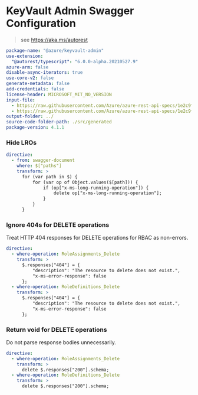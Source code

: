 # KeyVault Admin Swagger Configuration

> see https://aka.ms/autorest

```yaml
package-name: "@azure/keyvault-admin"
use-extension:
  "@autorest/typescript": "6.0.0-alpha.20210527.9"
azure-arm: false
disable-async-iterators: true
use-core-v2: false
generate-metadata: false
add-credentials: false
license-header: MICROSOFT_MIT_NO_VERSION
input-file:
  - https://raw.githubusercontent.com/Azure/azure-rest-api-specs/1e2c9f3ec93078da8078389941531359e274f32a/specification/keyvault/data-plane/Microsoft.KeyVault/stable/7.2/rbac.json
  - https://raw.githubusercontent.com/Azure/azure-rest-api-specs/1e2c9f3ec93078da8078389941531359e274f32a/specification/keyvault/data-plane/Microsoft.KeyVault/stable/7.2/backuprestore.json
output-folder: ../
source-code-folder-path: ./src/generated
package-version: 4.1.1
```

### Hide LROs

```yaml
directive:
  - from: swagger-document
    where: $["paths"]
    transform: >
      for (var path in $) {
          for (var op of Object.values($[path])) {
              if (op["x-ms-long-running-operation"]) {
                  delete op["x-ms-long-running-operation"];
              }
          }
      }
```

### Ignore 404s for DELETE operations

Treat HTTP 404 responses for DELETE operations for RBAC as non-errors.

```yaml
directive:
  - where-operation: RoleAssignments_Delete
    transform: >
      $.responses["404"] = {
          "description": "The resource to delete does not exist.",
          "x-ms-error-response": false
      };
  - where-operation: RoleDefinitions_Delete
    transform: >
      $.responses["404"] = {
          "description": "The resource to delete does not exist.",
          "x-ms-error-response": false
      };
```

### Return void for DELETE operations

Do not parse response bodies unnecessarily.

```yaml
directive:
  - where-operation: RoleAssignments_Delete
    transform: >
      delete $.responses["200"].schema;
  - where-operation: RoleDefinitions_Delete
    transform: >
      delete $.responses["200"].schema;
```
